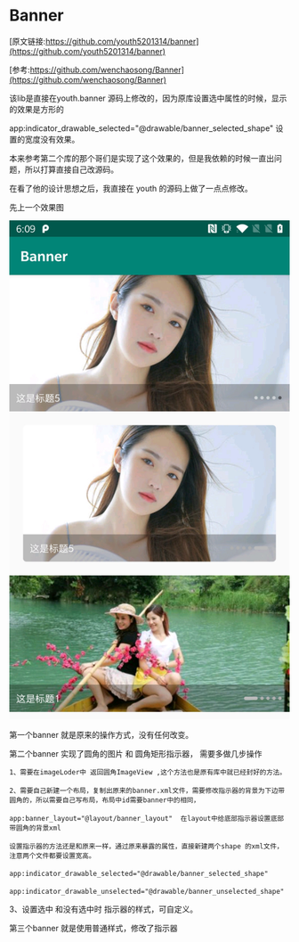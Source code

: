 # Banner

[原文链接:https://github.com/youth5201314/banner](https://github.com/youth5201314/banner)

[参考:https://github.com/wenchaosong/Banner](https://github.com/wenchaosong/Banner)

该lib是直接在youth.banner 源码上修改的，因为原库设置选中属性的时候，显示的效果是方形的

app:indicator_drawable_selected="@drawable/banner_selected_shape" 设置的宽度没有效果。

本来参考第二个库的那个哥们是实现了这个效果的，但是我依赖的时候一直出问题，所以打算直接自己改源码。

在看了他的设计思想之后，我直接在 youth 的源码上做了一点点修改。


先上一个效果图

![效果图](https://github.com/XW837156540/Banner/raw/master/app/src/main/res/drawable/result.jpg)


第一个banner 就是原来的操作方式，没有任何改变。

第二个banner  实现了圆角的图片 和 圆角矩形指示器， 需要多做几步操作

    1、需要在imageLoder中 返回圆角ImageView ,这个方法也是原有库中就已经封好的方法。
    
    2、需要自己新建一个布局，复制出原来的banner.xml文件，需要修改指示器的背景为下边带圆角的，所以需要自己写布局，布局中id需要banner中的相同，
    
    app:banner_layout="@layout/banner_layout"  在layout中给底部指示器设置底部带圆角的背景xml
    
    设置指示器的方法还是和原来一样，通过原来暴露的属性，直接新建两个shape 的xml文件，注意两个文件都要设置宽高。

    app:indicator_drawable_selected="@drawable/banner_selected_shape"

    app:indicator_drawable_unselected="@drawable/banner_unselected_shape"
   
   3、设置选中 和没有选中时 指示器的样式，可自定义。
    
第三个banner 就是使用普通样式，修改了指示器
